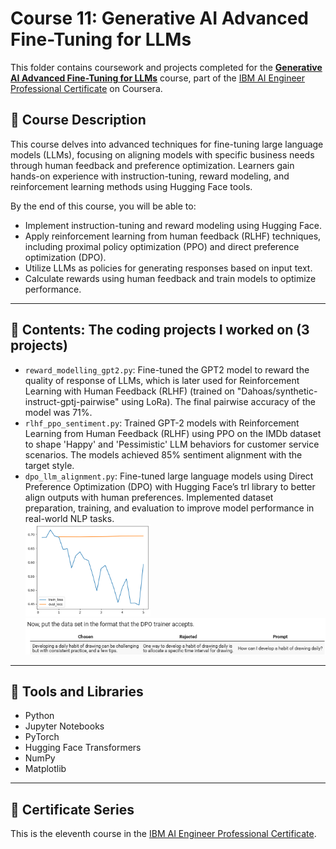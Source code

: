 # Course 11: Generative AI Advanced Fine-Tuning for LLMs

This folder contains coursework and projects completed for the **[Generative AI Advanced Fine-Tuning for LLMs](https://www.coursera.org/learn/generative-ai-advanced-fine-tuning-for-llms?specialization=ai-engineer)** course, part of the [IBM AI Engineer Professional Certificate](https://www.coursera.org/professional-certificates/ai-engineer) on Coursera.

## 🧠 Course Description

This course delves into advanced techniques for fine-tuning large language models (LLMs), focusing on aligning models with specific business needs through human feedback and preference optimization. Learners gain hands-on experience with instruction-tuning, reward modeling, and reinforcement learning methods using Hugging Face tools.

By the end of this course, you will be able to:

- Implement instruction-tuning and reward modeling using Hugging Face.
- Apply reinforcement learning from human feedback (RLHF) techniques, including proximal policy optimization (PPO) and direct preference optimization (DPO).
- Utilize LLMs as policies for generating responses based on input text.
- Calculate rewards using human feedback and train models to optimize performance.

---

## 📂 Contents: The coding projects I worked on (3 projects)

- `reward_modelling_gpt2.py`: Fine-tuned the GPT2 model to reward the quality of response of LLMs, which is later used for Reinforcement Learning with Human Feedback (RLHF) (trained on "Dahoas/synthetic-instruct-gptj-pairwise" using LoRa). The final pairwise accuracy of the model was 71%.
- `rlhf_ppo_sentiment.py`: Trained GPT-2 models with Reinforcement Learning from Human Feedback (RLHF) using PPO on the IMDb dataset to shape 'Happy' and 'Pessimistic' LLM behaviors for customer service scenarios. The models achieved 85% sentiment alignment with the target style.
- `dpo_llm_alignment.py`: Fine-tuned large language models using Direct Preference Optimization (DPO) with Hugging Face’s trl library to better align outputs with human preferences. Implemented dataset preparation, training, and evaluation to improve model performance in real-world NLP tasks. <br>
 <img src="Images/loss dpo.png" alt="train and validation loss of the dpo model" width="200"/> <img src="Images/samples_dpo.png" alt="sample dpo" width="600"/> 
---

## 🔧 Tools and Libraries

- Python
- Jupyter Notebooks
- PyTorch
- Hugging Face Transformers
- NumPy
- Matplotlib

---

## 📌 Certificate Series

This is the eleventh course in the [IBM AI Engineer Professional Certificate](https://www.coursera.org/professional-certificates/ai-engineer).
